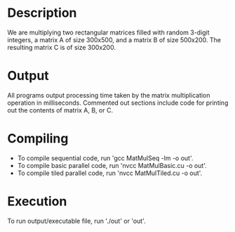 # Description
We are multiplying two rectangular matrices filled with random 3-digit integers, a matrix A of size 300x500, and a matrix B of size 500x200. The resulting matrix C is of size 300x200.

# Output
All programs output processing time taken by the matrix multiplication operation in milliseconds. Commented out sections include code for printing out the contents of matrix A, B, or C.

# Compiling
- To compile sequential code, run 'gcc MatMulSeq -lm -o out'.
- To compile basic parallel code, run 'nvcc MatMulBasic.cu -o out'.
- To compile tiled parallel code, run 'nvcc MatMulTiled.cu -o out'.

# Execution
To run output/executable file, run './out' or 'out'.
